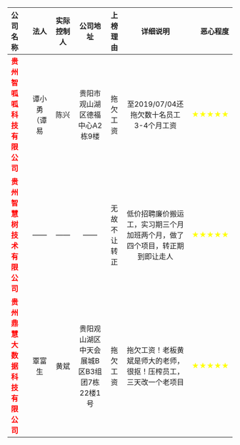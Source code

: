 |公司名称|法人|实际控制人|公司地址|上榜理由|详细说明|恶心程度|
|:------------|:---------------:|:-----:|:-----:|:-----:|:-----:|-----:|
|<font color=red>**贵州智呱呱科技有限公司**</font>|谭小勇（谭易|陈兴|贵阳市观山湖区德福中心A2栋9楼|拖欠工资 |至2019/07/04还拖欠数十名员工3-4个月工资|<font color=yellow>★★★★★</font>|
|<font color=red>**贵州智慧树技术有限公司**</font>|——|——|——|无故不让转正|低价招聘廉价搬运工，实习期三个月加班两个月，做了四个项目，转正期到即让走人|<font color=yellow>★★★★★</font>|
|<font color=red>**贵州鼎慧大数据科技有限公司**</font>|覃富生|黄斌|贵阳观山湖区中天会展城B区B3组团7栋22楼1号|拖欠工资|拖欠工资！老板黄斌是师大的老师，很抠！压榨员工，三天改一个老项目|<font color=yellow>★★★★★</font>|
